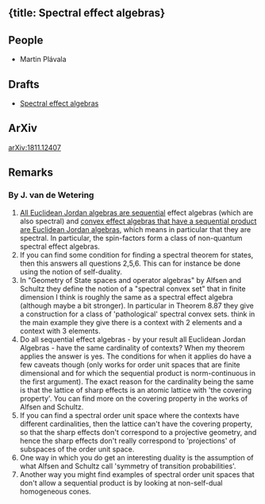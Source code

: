 {title: Spectral effect algebras}
---
## People

* Martin Plávala

## Drafts

* [Spectral effect algebras](/static/pdf/notesv8.pdf)

## ArXiv

[arXiv:1811.12407](https://arxiv.org/abs/1811.12407)

## Remarks

### By J. van de Wetering

1. [All Euclidean Jordan algebras are sequential](https://arxiv.org/abs/1803.08453) effect algebras (which are also spectral) and 
[convex effect algebras that have a sequential product are Euclidean Jordan algebras](https://arxiv.org/abs/1803.11139), which means in particular that they are spectral. In particular, the spin-factors form a class of non-quantum spectral effect algebras.
1. If you can find some condition for finding a spectral theorem for states, then this answers all questions 2,5,6. This can for
instance be done using the notion of self-duality.
1.  In "Geometry of State spaces and operator algebras" by Alfsen and Schultz they define the notion of a "spectral convex set" that in finite dimension I think is roughly the same as a spectral effect algebra (although maybe a bit stronger). In particular in Theorem 8.87 they give a construction for a class of 'pathological' spectral convex sets.  think in the main example they give there is a context with 2 elements and a context with 3 elements.
1. Do all sequential effect algebras - by your result all Euclidean Jordan Algebras - have the same cardinality of contexts? 
When my theorem applies the answer is yes. The conditions for when it applies do have a few caveats though (only works for order unit spaces that are finite dimensional and for which the sequential product is norm-continuous in the first argument). The exact reason for the cardinality being the same is that the lattice of sharp effects is an atomic lattice with 'the covering property'. You can find more on the covering property in the works of Alfsen and Schultz.
1. If you can find a spectral order unit space where the contexts have different cardinalities, then the lattice can't have the covering property, so that the sharp effects don't correspond to a projective geometry, and hence the sharp effects don't really correspond to 'projections' of subspaces of the order unit space.
1. One way in which you do get an interesting duality is the assumption of what Alfsen and Schultz call 'symmetry of transition probabilities'. 
1. Another way you might find examples of spectral order unit spaces that don't allow a sequential product is by looking at non-self-dual homogeneous cones.

